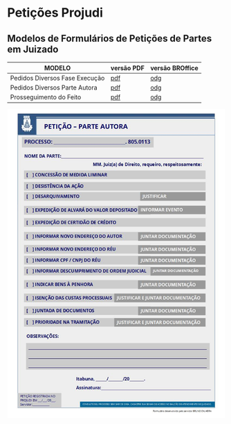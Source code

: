 # Petições Projudi

## Modelos de Formulários de Petições de Partes em Juizado

MODELO | versão PDF | versão BROffice
-------|------------|-----------------
Pedidos Diversos Fase Execução |[pdf](Petição_EXECUÇÃO.pdf) |[odg](Petição_EXECUÇÃO.odg)
Pedidos Diversos Parte Autora |[pdf](Petição_PARTE_AUTORA.pdf) |[odg](Petição_PARTE_AUTORA.odg)
Prosseguimento do Feito |[pdf](Petição_PROSSEGUIMENTO_FEITO_REDESIGNACAO_AUDIENCIA.pdf) |[odg](Petição_PROSSEGUIMENTO_FEITO.odg)


![Petição_PARTE_AUTORA](Petição_PARTE_AUTORA.jpg)


